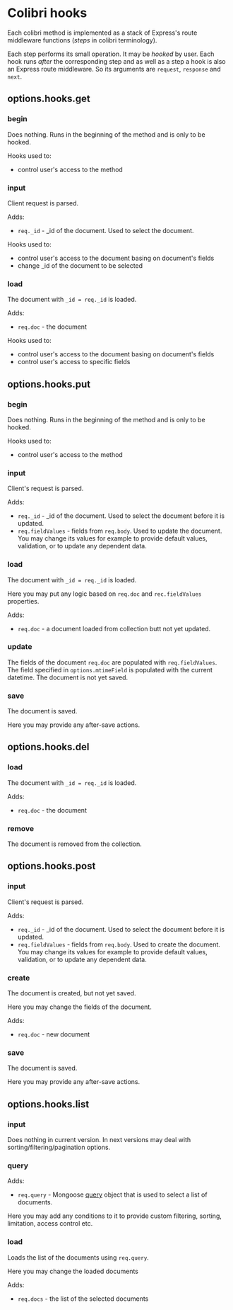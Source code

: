 # Colibri hooks

Each colibri method is implemented as a stack of Express's route
middleware functions (*steps* in colibri terminology).

Each step performs its small operation. It may be *hooked* by user.
Each hook runs *after* the corresponding step and as well as a step a
hook is also an Express route middleware. So its arguments are
`request`, `response` and `next`.

## options.hooks.get

### begin

Does nothing. Runs in the beginning of the method and is only to be
hooked.

Hooks used to:

 * control user's access to the method

### input

Client request is parsed.

Adds:

 * `req._id` - _id of the document. Used to select the document.

Hooks used to:

 * control user's access to the document basing on document's fields
 * change _id of the document to be selected

### load

The document with `_id = req._id` is loaded.

Adds:

 * `req.doc` - the document

Hooks used to:

 * control user's access to the document basing on document's fields
 * control user's access to specific fields

## options.hooks.put

### begin

Does nothing. Runs in the beginning of the method and is only to be
hooked.

Hooks used to:

 * control user's access to the method

### input

Client's request is parsed.

Adds:

 * `req._id` - _id of the document. Used to select the document before it is updated.
 * `req.fieldValues` - fields from `req.body`. Used to update the document. You may change its values for example to provide default values, validation, or to update any dependent data.

### load

The document with `_id = req._id` is loaded.

Here you may put any logic based on `req.doc` and `rec.fieldValues`
properties.

Adds:

 * `req.doc` - a document loaded from collection butt not yet  updated.

### update

The fields of the document `req.doc` are populated with
`req.fieldValues`. The field specified in `options.mtimeField` is
populated with the current datetime. The document is not yet saved.

### save

The document is saved.

Here you may provide any after-save actions.

## options.hooks.del

### load

The document with `_id = req._id` is loaded.

Adds:

 * `req.doc` - the document

### remove

The document is removed from the collection.

## options.hooks.post

### input
Client's request is parsed.

Adds:

 * `req._id` - _id of the document. Used to select the document before it is updated.
 * `req.fieldValues` - fields from `req.body`. Used to create the document. You may change its values for example to provide default values, validation, or to update any dependent data.

### create

The document is created, but not yet saved.

Here you may change the fields of the document.

Adds:

 * `req.doc` - new document

### save

The document is saved.

Here you may provide any after-save actions. 

## options.hooks.list

### input

Does nothing in current version. In next versions may deal with
sorting/filtering/pagination options.

### query

Adds:

 * `req.query` - Mongoose
[query](http://mongoosejs.com/docs/query.html) object that is used to select a list of documents.

Here you may add any conditions to it to provide custom filtering,
sorting, limitation, access control etc.

### load

Loads the list of the documents using `req.query`.

Here you may change the loaded documents

Adds:

 * `req.docs` - the list of the selected documents
